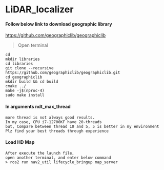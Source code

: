 # LiDAR_localizer

#### Follow below link to download geographic library

https://github.com/geographiclib/geographiclib

> Open terminal

```
cd
mkdir libraries
cd libraries
git clone --recursive https://github.com/geographiclib/geographiclib.git
cd geographiclib
mkdir build && cd build
cmake ../
make -j$(nproc-4)
sudo make install
```

#### In arguments ndt_max_thread
```
more thread is not always good results.
In my case, CPU i7-12700KF have 20-threads
but, Compare between thread 10 and 5, 5 is better in my environment
Plz find your best threads through experience
```

#### Load HD Map
```
After execute the launch file,
open another terminal, and enter below command
> ros2 run nav2_util lifecycle_bringup map_server
```
